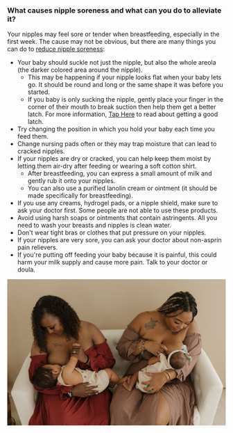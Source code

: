 ### What causes nipple soreness and what can you do to alleviate it?

Your nipples may feel sore or tender when breastfeeding, especially in the first week. The cause may not be obvious, but there are many things you can do to [reduce nipple soreness](https://www.womenshealth.gov/breastfeeding/breastfeeding-challenges/common-breastfeeding-challenges):
- Your baby should suckle not just the nipple, but also the whole areola (the darker colored area around the nipple).
  - This may be happening if your nipple looks flat when your baby lets go. It should be round and long or the same shape it was before you started.
  - If you baby is only sucking the nipple, gently place your finger in the corner of their mouth to break suction then help them get a better latch. For more information, [Tap Here]() to read about getting a good latch.
- Try changing the position in which you hold your baby each time you feed them.
- Change nursing pads often or they may trap moisture that can lead to cracked nipples.
- If your nipples are dry or cracked, you can help keep them moist by letting them air-dry after feeding or wearing a soft cotton shirt.
  - After breastfeeding, you can express a small amount of milk and gently rub it onto your nipples.
  - You can also use a purified lanolin cream or ointment (it should be made specifically for breastfeeding).
- If you use any creams, hydrogel pads, or a nipple shield, make sure to ask your doctor first. Some people are not able to use these products.
- Avoid using harsh soaps or ointments that contain astringents. All you need to wash your breasts and nipples is clean water.
- Don't wear tight bras or clothes that put pressure on your nipples.
- If your nipples are very sore, you can ask your doctor about non-asprin pain relievers.
- If you're putting off feeding your baby because it is painful, this could harm your milk supply and cause more pain. Talk to your doctor or doula.

![Two women breastfeeding babies on a couch](/images/sabrina_rains_motherhood_session/couch_breastfeeding_top_angle.jpg)

